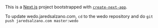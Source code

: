 This is a [Next.js](https://nextjs.org/) project bootstrapped with [`create-next-app`](https://github.com/vercel/next.js/tree/canary/packages/create-next-app).

To update wedo.jaredsalzano.com, `cd` to the wedo repository and do `git push jaredsalzano.com master:wedo`
